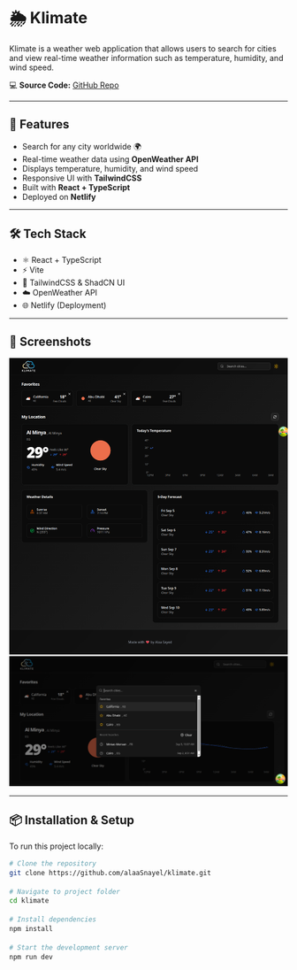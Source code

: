 # 🌦️ Klimate

Klimate is a weather web application that allows users to search for cities and view real-time weather information such as temperature, humidity, and wind speed.

💻 **Source Code:** [GitHub Repo](https://github.com/alaaSnayel/klimate)

---

## 🚀 Features
- Search for any city worldwide 🌍
- Real-time weather data using **OpenWeather API**
- Displays temperature, humidity, and wind speed
- Responsive UI with **TailwindCSS**
- Built with **React + TypeScript**
- Deployed on **Netlify**

---

## 🛠️ Tech Stack
- ⚛️ React + TypeScript  
- ⚡ Vite  
- 🎨 TailwindCSS & ShadCN UI  
- ☁️ OpenWeather API  
- 🌐 Netlify (Deployment)

---

## 📸 Screenshots
![Alt Text](https://github.com/alaaSnayel/klimate/blob/1277d28a5543dda5565cd3ff6b790fb8e5dfc4e5/localhost_5173_.png)
![Alt Text](https://github.com/alaaSnayel/klimate/blob/43e7eecb41660a3e51b262b6611688bc2722e304/ScreenShot%20Tool%20-20250905101620.png)

---

## 📦 Installation & Setup
To run this project locally:

```bash
# Clone the repository
git clone https://github.com/alaaSnayel/klimate.git

# Navigate to project folder
cd klimate

# Install dependencies
npm install

# Start the development server
npm run dev

